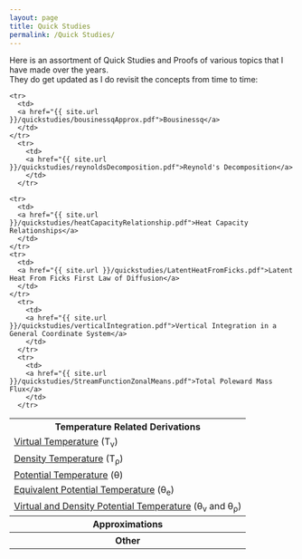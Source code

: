 ```yaml
---
layout: page
title: Quick Studies
permalink: /Quick Studies/
---
```


Here is an assortment of Quick Studies and Proofs of various topics
that I have made over the years.  
They do get updated as I do revisit the concepts from time to time:

<table style="width:100%">
<tr>
  <th>Temperature Related Derivations </th>
</tr>
<tr>
  <td>
    <a href="{{ site.url }}/quickstudies/virtualTemperature.pdf">Virtual Temperature</a>
    (T<sub>v</sub>)
  </td>
</tr>
<tr>
  <td>
  <a href="{{ site.url }}/quickstudies/densityTemperature.pdf">Density Temperature</a>
  (T<sub>&rho;</sub>)
  </td>
</tr>
<tr>
  <td>
  <a href="{{ site.url }}/quickstudies/potentialTemperature.pdf">Potential Temperature</a>
  (&theta;)
  </td>
</tr>
  <tr>
    <td>
    <a href="{{ site.url }}/quickstudies/equivalentPotentialTemperature.pdf">Equivalent Potential Temperature</a>
     (&theta;<sub>e</sub>)
    </td>
  </tr>
  <tr>
    <td>
    <a href="{{ site.url }}/quickstudies/virtualAndDensityPotentialTemperature.pdf">Virtual and Density Potential Temperature</a>
     (&theta;<sub>v</sub> and &theta;<sub>&rho;</sub>)
    </td>
  </tr>

  <tr>
    <th> Approximations </th>

    <tr>
      <td>
      <a href="{{ site.url }}/quickstudies/bousinessqApprox.pdf">Bousinessq</a>
      </td>
    </tr>
      <tr>
        <td>
        <a href="{{ site.url }}/quickstudies/reynoldsDecomposition.pdf">Reynold's Decomposition</a>
        </td>
      </tr>
  </tr>

  <tr>
    <th> Other </th>

    <tr>
      <td>
      <a href="{{ site.url }}/quickstudies/heatCapacityRelationship.pdf">Heat Capacity Relationships</a>
      </td>
    </tr>
    <tr>
      <td>
      <a href="{{ site.url }}/quickstudies/LatentHeatFromFicks.pdf">Latent Heat From Ficks First Law of Diffusion</a>
      </td>
    </tr>
      <tr>
        <td>
        <a href="{{ site.url }}/quickstudies/verticalIntegration.pdf">Vertical Integration in a General Coordinate System</a>
        </td>
      </tr>
      <tr>
        <td>
        <a href="{{ site.url }}/quickstudies/StreamFunctionZonalMeans.pdf">Total Poleward Mass Flux</a>
        </td>
      </tr>

  </tr>


</table>
